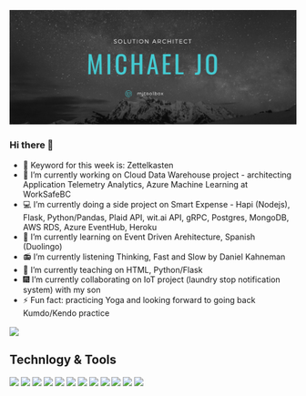 [![Header](https://github.com/mjtoolbox/mjtoolbox/blob/main/githubimg4.png "Header")](https://mjtoolbox.wordpress.com/)

### Hi there 👋
- 🔑 Keyword for this week is: Zettelkasten
- 🔭 I’m currently working on Cloud Data Warehouse project - architecting Application Telemetry Analytics, Azure Machine Learning at WorkSafeBC
- 💻 I’m currently doing a side project on Smart Expense - Hapi (Nodejs), Flask, Python/Pandas, Plaid API, wit.ai API, gRPC, Postgres, MongoDB, AWS RDS, Azure EventHub, Heroku
- 🌱 I’m currently learning on Event Driven Arehitecture, Spanish (Duolingo)
- 📻 I’m currently listening Thinking, Fast and Slow by Daniel Kahneman
- 📝 I’m currently teaching on HTML, Python/Flask
- 🎆 I’m currently collaborating on IoT project (laundry stop notification system) with my son
- ⚡ Fun fact: practicing Yoga and looking forward to going back Kumdo/Kendo practice

<img align="center" src="https://github-readme-stats.vercel.app/api?username=mjtoolbox&theme=dark" />

## Technlogy & Tools
![](https://img.shields.io/badge/Code-Java-informational?style=flat&logoColor=white&color=2bbc8a)
![](https://img.shields.io/badge/Code-Javascript-informational?style=flat&logoColor=white&color=2bbc8a)
![](https://img.shields.io/badge/Code-Python-informational?style=flat&logoColor=white&color=2bbc8a)
![](https://img.shields.io/badge/Frame-Spring-informational?style=flat&logoColor=white&color=2bbc8a)
![](https://img.shields.io/badge/Frame-React-informational?style=flat&logoColor=white&color=2bbc8a)
![](https://img.shields.io/badge/Frame-ReactNative-informational?style=flat&logoColor=white&color=2bbc8a)
![](https://img.shields.io/badge/Frame-Flask-informational?style=flat&logoColor=white&color=2bbc8a)
![](https://img.shields.io/badge/Tool-Docker-informational?style=flat&logoColor=white&color=2bbc8a)
![](https://img.shields.io/badge/DB-PostgreSQL-informational?style=flat&logoColor=white&color=2bbc8a)
![](https://img.shields.io/badge/DB-MongoDB-informational?style=flat&logoColor=white&color=2bbc8a)
![](https://img.shields.io/badge/Cloud-Azure-informational?style=flat&logoColor=white&color=2bbc8a)
![](https://img.shields.io/badge/Cloud-Heroku-informational?style=flat&logoColor=white&color=2bbc8a)


